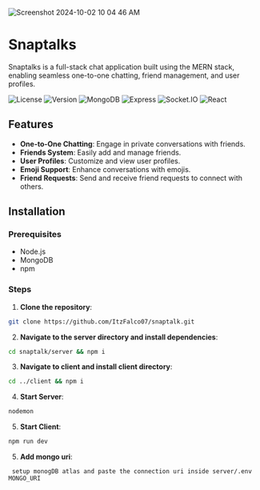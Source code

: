 ![Screenshot 2024-10-02 10 04 46 AM](https://github.com/user-attachments/assets/15ffd649-3a85-4c34-b811-c05ba0c58e32)

# Snaptalks

Snaptalks is a full-stack chat application built using the MERN stack, enabling seamless one-to-one chatting, friend management, and user profiles.

![License](https://img.shields.io/badge/license-MIT-brightgreen.svg) ![Version](https://img.shields.io/badge/version-1.0.0-blue.svg) ![MongoDB](https://img.shields.io/badge/MongoDB-4EA94B?style=flat-square&logo=mongodb&logoColor=white) ![Express](https://img.shields.io/badge/Express-4B5C1D?style=flat-square&logo=express&logoColor=white) ![Socket.IO](https://img.shields.io/badge/Socket.IO-010101?style=flat-square&logo=socket.io&logoColor=white) ![React](https://img.shields.io/badge/React-61DAFB?style=flat-square&logo=react&logoColor=black)


## Features

- **One-to-One Chatting**: Engage in private conversations with friends.
- **Friends System**: Easily add and manage friends.
- **User Profiles**: Customize and view user profiles.
- **Emoji Support**: Enhance conversations with emojis.
- **Friend Requests**: Send and receive friend requests to connect with others.

## Installation

### Prerequisites

- Node.js
- MongoDB
- npm

### Steps

 1. **Clone the repository**:

   ```bash
   git clone https://github.com/ItzFalco07/snaptalk.git
  ```

 2. **Navigate to the server directory and install dependencies**:

   ```bash
   cd snaptalk/server && npm i
```

 3. **Navigate to client and install client directory**:

   ```bash
   cd ../client && npm i
```

 4. **Start Server**:

   ```bash
   nodemon
```

 5. **Start Client**:

   ```bash
   npm run dev
```

5. **Add mongo uri**:
  
```blash
 setup monogDB atlas and paste the connection uri inside server/.env MONGO_URI 
```
